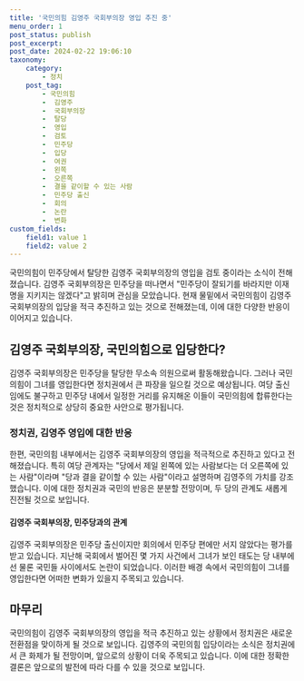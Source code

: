 ```yaml
---
title: '국민의힘 김영주 국회부의장 영입 추진 중'
menu_order: 1
post_status: publish
post_excerpt: 
post_date: 2024-02-22 19:06:10
taxonomy:
    category:
        - 정치
    post_tag:
        - 국민의힘
        -  김영주
        -  국회부의장
        -  탈당
        -  영입
        -  검토
        -  민주당
        -  입당
        -  여권
        -  왼쪽
        -  오른쪽
        -  결을 같이할 수 있는 사람
        -  민주당 출신
        -  회의
        -  논란
        -  변화
custom_fields:
    field1: value 1
    field2: value 2
---
```


국민의힘이 민주당에서 탈당한 김영주 국회부의장의 영입을 검토 중이라는 소식이 전해졌습니다. 김영주 국회부의장은 민주당을 떠나면서 "민주당이 잘되기를 바라지만 이재명을 지키지는 않겠다"고 밝히며 관심을 모았습니다. 현재 물밑에서 국민의힘이 김영주 국회부의장의 입당을 적극 추진하고 있는 것으로 전해졌는데, 이에 대한 다양한 반응이 이어지고 있습니다.
## 김영주 국회부의장, 국민의힘으로 입당한다?
김영주 국회부의장은 민주당을 탈당한 무소속 의원으로써 활동해왔습니다. 그러나 국민의힘이 그녀를 영입한다면 정치권에서 큰 파장을 일으킬 것으로 예상됩니다. 여당 출신임에도 불구하고 민주당 내에서 일정한 거리를 유지해온 이들이 국민의힘에 합류한다는 것은 정치적으로 상당히 중요한 사안으로 평가됩니다.
### 정치권, 김영주 영입에 대한 반응
한편, 국민의힘 내부에서는 김영주 국회부의장의 영입을 적극적으로 추진하고 있다고 전해졌습니다. 특히 여당 관계자는 "당에서 제일 왼쪽에 있는 사람보다는 더 오른쪽에 있는 사람"이라며 "당과 결을 같이할 수 있는 사람"이라고 설명하며 김영주의 가치를 강조했습니다. 이에 대한 정치권과 국민의 반응은 분분할 전망이며, 두 당의 관계도 새롭게 진전될 것으로 보입니다.
#### 김영주 국회부의장, 민주당과의 관계
김영주 국회부의장은 민주당 출신이지만 회의에서 민주당 편에만 서지 않았다는 평가를 받고 있습니다. 지난해 국회에서 벌어진 몇 가지 사건에서 그녀가 보인 태도는 당 내부에선 물론 국민들 사이에서도 논란이 되었습니다. 이러한 배경 속에서 국민의힘이 그녀를 영입한다면 어떠한 변화가 있을지 주목되고 있습니다.
## 마무리
국민의힘이 김영주 국회부의장의 영입을 적극 추진하고 있는 상황에서 정치권은 새로운 전환점을 맞이하게 될 것으로 보입니다. 김영주의 국민의힘 입당이라는 소식은 정치권에서 큰 화제가 될 전망이며, 앞으로의 상황이 더욱 주목되고 있습니다. 이에 대한 정확한 결론은 앞으로의 발전에 따라 다를 수 있을 것으로 보입니다.
